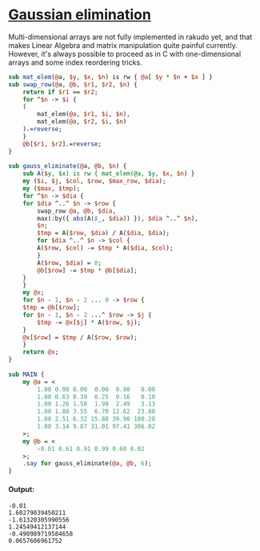 [1]: http://rosettacode.org/wiki/Gaussian_elimination

# [Gaussian elimination][1]

Multi-dimensional arrays are not fully implemented in rakudo yet, and that makes Linear Algebra and matrix manipulation quite painful currently. However, it's always possible to proceed as in C with one-dimensional arrays and some index reordering tricks.

```perl
sub mat_elem(@a, $y, $x, $n) is rw { @a[ $y * $n + $x ] }
sub swap_row(@a, @b, $r1, $r2, $n) {
    return if $r1 == $r2;
    for ^$n -> $i {
	(
	    mat_elem(@a, $r1, $i, $n),
	    mat_elem(@a, $r2, $i, $n)
	).=reverse;
    }
    @b[$r1, $r2].=reverse;
}
 
sub gauss_eliminate(@a, @b, $n) {
    sub A($y, $x) is rw { mat_elem(@a, $y, $x, $n) }
    my ($i, $j, $col, $row, $max_row, $dia);
    my ($max, $tmp);
    for ^$n -> $dia {
	for $dia ^..^ $n -> $row {
	    swap_row @a, @b, $dia,
	    max(:by({ abs(A($_, $dia)) }), $dia ^..^ $n),
	    $n;
	    $tmp = A($row, $dia) / A($dia, $dia);
	    for $dia ^..^ $n -> $col {
		A($row, $col) -= $tmp * A($dia, $col);
	    }
	    A($row, $dia) = 0;
	    @b[$row] -= $tmp * @b[$dia];
	}
    }
    my @x;
    for $n - 1, $n - 2 ... 0 -> $row {
	$tmp = @b[$row];
	for $n - 1, $n - 2 ...^ $row -> $j {
	    $tmp -= @x[$j] * A($row, $j);
	}
	@x[$row] = $tmp / A($row, $row);
    }
    return @x;
}
 
sub MAIN {
    my @a = <
        1.00 0.00 0.00  0.00  0.00   0.00
        1.00 0.63 0.39  0.25  0.16   0.10
        1.00 1.26 1.58  1.98  2.49   3.13
        1.00 1.88 3.55  6.70 12.62  23.80
        1.00 2.51 6.32 15.88 39.90 100.28
        1.00 3.14 9.87 31.01 97.41 306.02
    >;
    my @b = <
        -0.01 0.61 0.91 0.99 0.60 0.02
    >;
    .say for gauss_eliminate(@a, @b, 6);
}
```

#### Output:
```
-0.01
1.60279039450211
-1.61320305990556
1.24549412137144
-0.490989719584658
0.0657606961752
```